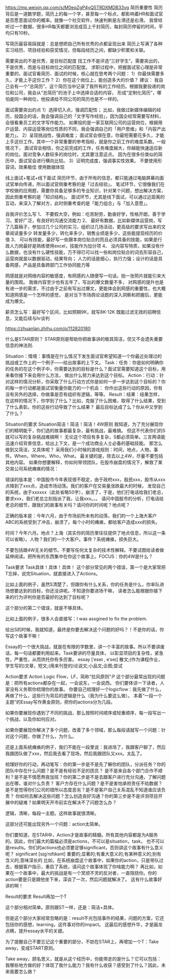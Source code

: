 
https://mp.weixin.qq.com/s/M0eqZgP4yQ5TRDXMDB33vg
简历重要性
简历背后是一道数学题，简历上的每一个字，甚至每一个标点，都影响着HR和面试官是否愿意面试你的概率。就像一个社交软件，快速判断是左滑还是右滑。
我曾经听过一个数据，很多HR每天都要浏览成百上千封简历，每封简历停留的时间，平均只有10秒。

写简历最容易踩就是：总是想把自己所有优秀的点都呈现出来
简历上写满了各种实习经历、项目经验和获奖情况，但每段经历之间，都缺少积累和关联。

需要突出的不是优秀，是目标匹配度
找工作不是评选“三好学生”。需要突出的，不是优秀，而是与目标岗位之间的匹配度。
求职过程中，把握面试官心理是非常重要的，面试官看简历、面试的时候，核心就在思考两个问题：
1）你最快需要多久，才能上手这份工作？
2）你在这个岗位上，能创造多大的价值？
建议：
我自己会有一个“总简历”，这个简历当中记录了我所有的工作经历。根据我要投递的岗位和公司，我会从“总简历”的池子上中选择合适的内容，
形成“定制化简历”，哪怕是同一种岗位，他投递给不同公司的简历也是不一样的。

面试需要突出的点
1）选择切入点，强调匹配性；
比如，我做过新媒体编辑的经历，投国企的话，我会强调自己的「文字写作经验」，因为国企经常需要写材料，会很看重员工的文字写作能力。
如果投的是一家互联网公司的运营岗位，根据用户运营、内容运营等岗位性质的不同，我会强调自己的「用户思维」和「内容产出能力」。
2）呈现挑战性，强调难度；
面试官会很在意，你最短需要花多久，才能上手这份工作。其中一个非常重要的参考指标，就是你之前工作的难度系数。一般情况下，
面试官会相信，你之前完成的工作，任务难度越大，你越能快速适应新的岗位。面对竞争人数较多的岗位时，尤其要注意这点。
因为在很多份类似的简历中，面试官会进行横向比较。
3）证明完成度，强调事实性效果。
不要使用形容词，效果极佳
使用数据体现


线上面试+笔试+线下面试
简历环节，由于所有的信息，都只能通过电脑屏幕向面试官单向传递，所以面试官侧重考察的是「过去经验」。
笔试环节，它很像我们在学校做的应用题，需要你具备足够多的专业知识，针对某个问题，想出解决方案，因此侧重考察的是「知识结构」。
面试环节，尤其是线下面试，可以通过近距离的互动，来深入了解对方，此时侧重考查的是「能力组合」与「加入意愿」。


自我评价怎么写
1、 不要假大空，例如：吃苦耐劳，勤奋好学，性格开朗，善于学习，爱好广泛，有良好的沟通交流能力
2、 最好有数据，比如新媒体运营岗，写了几篇稿子，参加过几个公司的实习，组织过几场活动，更高级的要求写出来的文章阅读量多少
   转发量多少，转化率多少，销售业绩是多少，这些能提现经历的价值
3、 可以有技能，最好写一些跟本岗位贴合的而且必须具备的技能，如果是行政人力岗最好是熟练使用excel，技能作为加分项
4、 没内容写特质，如果没有什么数据，也没有什么硬性技能，万不得已可以找一些和岗位贴合的词去形容自己，运营岗就是以数据驱动，结果导向；
   人力的话是细心，执行力强；设计的话是具备网感，产品是具备跨部门工作协同能力等

网感就是对网络内容的敏感度，有网感的人随便写一句话，拍一张照片就能引来大量的围观。 我做内容至少也有五年了，写出的爆文数量不多，
对网感的提升也是有进一步的需求，不过由于之前有写出过爆文，更能体会到网感的重要性，也大概知道网感是一个怎样的感觉，
是对当下市场舆论话题的深入洞察和把握后，更能成为爆文。

薪资怎么写：最好写个区间，比如预期9K，就写8K-12K
既能过滤无效的招聘信息，又能后续与hr谈判


https://zhuanlan.zhihu.com/p/112820180

什么是STAR原则？
STAR原则是帮助你把故事讲的极其简洁，但又不会遗失重要信息的神法则.

Situation：情境：事情是在什么情况下发生面试官希望知道一个你最近处理过的挑战或工作上的一个例子——给出故事的上下文。
Task：任务：你是如何明确你的任务的在这个例子中，你需要达到的目标是什么？面试官需要知道这个目标，用来看你接下来会用什么方法，
  做出什么努力来达到这个目标。
Action：行动：针对这样的情况分析，你采取了什么行动方式你是如何一步一步达到这个目标的？你的每一步行动都是面试官衡量你能力的一个机会：
   你作出这些行动的原因，你有没有另外的选择，你做事是否有组织有逻辑，等等。
Result：结果：结果怎样，在这样的情况下，你学到了什么？比如，克服了什么困难，取得了什么结果，受到了什么表彰。你的这些行动导致了什么结果？
  最后目标达成了么？你从中又学到了什么？


Situation的要求
Situation简洁！简洁！简洁！4W原则
我知道，为了充分展现你们的精明能干，你们选的故事都最复杂，最有挑战，最难搞。
但这不代表你们的S就可以写的复杂挑战难搞啊！
无论这个项目有多复杂，S都必须简单。三言两语能迅速介绍背景信息，给出上下文，是一个成功商业人士必备的基础技能。
那怎么做到又简洁，又具体呢？
采用我们小时候的游戏规则：时间，地点，人物，事件。When，Where，Who，What。
最关键的是，除去以上4W，尽量不要包括其他内容。
如果你想要解释，你如何带领团队，在股市崩盘的情况下，解救了某交易公司系统瘫痪的情况：

错误的版本是：中国股市今年表现很不稳定，由于政府xxx，股民xxx，股市从xxx点降到了xxx点，造成市场动荡。我们的客户在交易量涨跌最大的时候，
  发现自己的系统，由于xxxxxx（此处省略50字），崩溃了，于是，他们打电话给我们老总，要求xxx，我们老总立刻指派了我，让我xxx。。。
请问中国股市的分析，打电话给老总的细节，跟我们的故事有关吗？请问你的时间呢？地点呢？

正确的版本是：今年六月，由于市场前所未有的动荡，我们的一个上海大客户ABC的系统受到了冲击，崩溃了。每个小时的瘫痪，都给客户造成xxx的损失。

时间？今年六月。地点？上海（其实你的简历里往往提供了地点信息，所以这一条可以省略）。人物？我们的一个大客户。事件？系统瘫痪，损失巨大。

不要包括跟4W无关的细节。不要写任何太复杂的技术性解释。不要试图给读者做延伸阅读。把所有的东西集中在你这个故事上。FOCUS：你的4W是什么？


Task要求
Task具体！具体！具体！
这个部分常见的两个错误，第一个是大家常把T忘掉，说完Situation，就直接进入了Actions。

比如上面的例子，虽然S清楚了，但跟你有什么关系，你的任务是什么，你率队进场想要达到的目标，你还没讲呢。不知道你要进场干嘛，
 读者怎么能根据你接下来的行为评判你是否最好的达到了目标呢？

这个部分的第二个错误，就是不够具体。

比如上面的例子，很多人会直接写：I was assgined to fix the problem.

给出S的时候，我就知道，最终是你要去解决这个问题的好吗？！不是你的话，你写这个故事干嘛！

Essay的一个很大挑战，就是在有限的字数里，讲一个丰富的故事。所以不要讲废话，每一句话都要利用起来。Task要讲的尽量具体，
  以彰显项目的复杂性，紧急性，严重性，从而烘托你有多厉害。
essay [ˈeseɪ , eˈseɪ]  散文;(作为课程作业，学生写的)文章，短文;(用来刊登的)论说文;小品文;企图;尝试


Action要求
Action Logic Flow，LF，简称“拉风原则”:P
这个部分最常出现的问题是：把所有actions都杂在一起，一会说东，一会说西。
你们要体谅一下读者，人家没有义务帮你梳理你的故事。
你要自己梳理好一个logicflow：我先做了什么，再做了什么，这些行为背后的逻辑是什么（我为什么要这么做）。
本着“一段一个主题”的Essay写作黄金原则，把你的actions分为几段。

如果你要展现你遇到了不同的挑战，那么按照时间顺序或轻重顺序，每一段写出一个挑战，以及你如何应对。

如果你要展现你解决了多个问题，改善了多个领域，那么每段请就写一个问题：针对这个问题，你做了什么，为什么。

还是上面系统瘫痪的例子，我们不能在一段里说：我进场了，我跟客户聊了，然后我跟团队做了xxx，然后我去看了现场，然后我跟团队又xxx。太乱了。

梳理好你的行动，再动笔写：你的第一步是不是先了解你的团队，分派任务？你的团队中存在什么问题？是不是有经验不足的团员？
  是不是来自各个部门合作不顺利？是不是不情愿熬夜加班？你的第二步是不是去跟客户进行充分沟通，了解问题出在哪，谁对什么负责？
  客户方存在什么问题？是不是害怕承担责任不给数据？是不是觉得你们公司的错所以态度恶劣？是不是客户自己关系混乱不知道谁应该负责？
   你如何去解决这些问题？怎么创造良好沟通？你的第三步是不是评测项目开展中的疑难？如果明天开市前实在解决不了问题怎么办？

逻辑，清晰，每段一主题。这样故事就很清晰。

这部分还可能出现另外一个问题：action太简单。

你们要知道，在STAR中，Action才是故事的精髓。所有其他内容都是为A服务的。因此，你们最大的篇幅必须是actions，不可以是situation，task，
  也不可以是resutls。你们的actions也必须要足够significant，否则讲这个故事有什么意义呢？
significant  [sɪɡˈnɪfɪkənt]  重要的;显著的;有重大意义的;有某种意义的;别有含义的;意味深长的
比如，在系统崩盘这个故事中，如果你的action，只是带队过去，根据客户指示，重启了系统，请问这个故事体现了你啥能力啊？
再比如，如果在一个故事中，最大的挑战是有一个冥顽不灵的反对者，一直阻挠你。你的action要是只是跟他坐下来，深谈了一次，然后问题就解决了。
  这有什么故事好讲的啊！



Result的要求
Result再加一个T

这个部分相对简单。原则跟ST一样，还是：简洁+具体。

但是这个部分大家经常忽略的是：result不光包括事件的结果，问题的方案，它还包括你的感想，learning，这件事对你的impact。
  这最后的感想升华，才是画龙点睛，提升essay水平的关键。

为了提醒自己不要忘记这个重要的部分，不妨在STAR上，再增加一个T：Take away，变成START原则。

Take away，顾名思义，就是从这个经历中，你能带走的是什么？它可以包括：
我哪些地方做的好？体现了我什么能力？我有什么收获？感受到了什么？因此，未来我要怎么做？